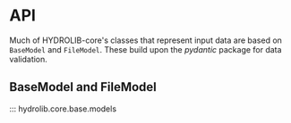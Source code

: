 # API
Much of HYDROLIB-core's classes that represent input data are based on `BaseModel` and `FileModel`.
These build upon the _pydantic_ package for data validation.

## BaseModel and FileModel
::: hydrolib.core.base.models

